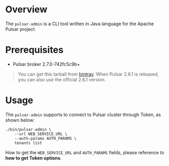 # Overview

The `pulsar-admin` is a CLI tool written in Java language for the Apache Pulsar project.

# Prerequisites

- Pulsar broker 2.7.0-742fc5c9b+

> You can get this tarball from [bintray](https://bintray.com/streamnative/maven/org.apache.pulsar/2.7.0-742fc5c9b). When Pulsar 2.6.1 is released, you can also use the official 2.6.1 version.

# Usage

The `pulsar-admin` supports to connect to Pulsar cluster through Token, as shown below:

```shell script
./bin/pulsar-admin \
    --url WEB_SERVICE_URL \
    --auth-params AUTH_PARAMS \
    tenants list
```

How to get the `WEB_SERVICE_URL` and `AUTH_PARAMS` fields, please reference to **how to get Token options**.

